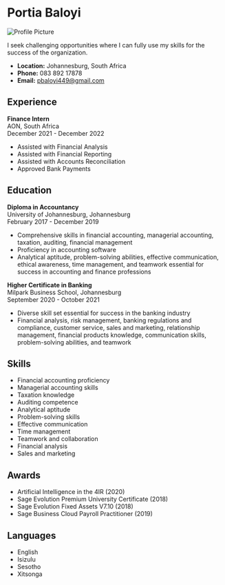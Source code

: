 # Portia Baloyi

![Profile Picture](https://example.com/profile-picture.jpg)

I seek challenging opportunities where I can fully use my skills for the success of the organization.

- **Location:** Johannesburg, South Africa
- **Phone:** 083 892 17878
- **Email:** pbaloyi449@gmail.com

## Experience

**Finance Intern**  
AON, South Africa  
December 2021 - December 2022  
- Assisted with Financial Analysis
- Assisted with Financial Reporting
- Assisted with Accounts Reconciliation
- Approved Bank Payments

## Education

**Diploma in Accountancy**  
University of Johannesburg, Johannesburg  
February 2017 - December 2019  
- Comprehensive skills in financial accounting, managerial accounting, taxation, auditing, financial management
- Proficiency in accounting software
- Analytical aptitude, problem-solving abilities, effective communication, ethical awareness, time management, and teamwork essential for success in accounting and finance professions

**Higher Certificate in Banking**  
Milpark Business School, Johannesburg  
September 2020 - October 2021  
- Diverse skill set essential for success in the banking industry
- Financial analysis, risk management, banking regulations and compliance, customer service, sales and marketing, relationship management, financial products knowledge, communication skills, problem-solving abilities, and teamwork

## Skills

- Financial accounting proficiency
- Managerial accounting skills
- Taxation knowledge
- Auditing competence
- Analytical aptitude
- Problem-solving skills
- Effective communication
- Time management
- Teamwork and collaboration
- Financial analysis
- Sales and marketing

## Awards

- Artificial Intelligence in the 4IR (2020)
- Sage Evolution Premium University Certificate (2018)
- Sage Evolution Fixed Assets V7.10 (2018)
- Sage Business Cloud Payroll Practitioner (2019)

## Languages

- English
- Isizulu
- Sesotho
- Xitsonga



<!--
**PBaloyi449/Pbaloyi449** is a ✨ _special_ ✨ repository because its `README.md` (this file) appears on your GitHub profile.

Here are some ideas to get you started:

- 🔭 I’m currently working on ...
- 🌱 I’m currently learning HTML, CSS and Javascript
- 👯 I’m looking to collaborate on ...
- 🤔 I’m looking for help with ...
- 💬 Ask me about HTML, CSS, Responsive Design, Tailwind CSS and Javascript
- 📫 How to reach me: pbaloyi449@gmail.com
- 📽️ All my projects are available on: https://github.com/PBaloyi449
- 😄 Pronouns: ...
- ⚡ Fun fact: I am funny
-
-->
